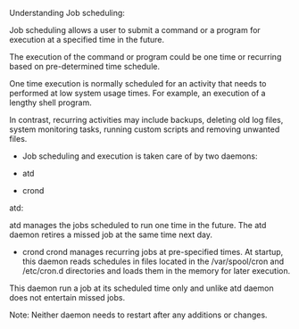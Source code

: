 Understanding Job scheduling: 

Job scheduling allows a user to submit a command or a
program for execution at a specified time in the
future.

The execution of the command or program could be one
time or recurring based on pre-determined time
schedule.

One time execution is normally scheduled for an 
activity that needs to performed at low system usage
times. For example, an execution of a lengthy shell
program.

In contrast, recurring activities may include backups,
deleting old log files, system monitoring tasks, 
running custom scripts and removing unwanted files.



- Job scheduling and execution is taken care of by two
daemons: 

- atd
- crond

atd: 

atd manages the jobs scheduled to run one time in the
future.
The atd daemon retires a missed job at the same time
next day.

- crond
crond manages recurring jobs at pre-specified times.
At startup, this daemon reads schedules in files 
located in the /var/spool/cron and /etc/cron.d
directories and loads them in the memory for later
execution.

This daemon run a job at its scheduled time only and
unlike atd daemon does not entertain missed jobs.

Note: 
Neither daemon needs to restart after any additions
or changes.

















